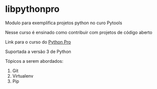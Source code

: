 # libpythonpro
Modulo para exemplifica projetos python no curo Pytools

Nesse curso é ensinado como contribuir com projetos de código aberto

Link para o curso do [Python Pro](https://python.pro.br)

Suportada a versão 3 de Python

Tópicos a serem abordados:
1. Git
2. Virtualenv
3. Pip